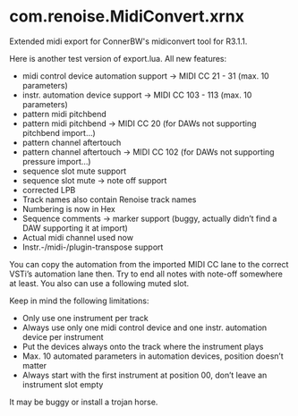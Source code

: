 # com.renoise.MidiConvert.xrnx
Extended midi export for ConnerBW's midiconvert tool for R3.1.1. 

Here is another test version of export.lua. All new features:

- midi control device automation support -> MIDI CC 21 - 31 (max. 10 parameters)
- instr. automation device support -> MIDI CC 103 - 113 (max. 10 parameters)
- pattern midi pitchbend
- pattern midi pitchbend -> MIDI CC 20 (for DAWs not supporting pitchbend import…)
- pattern channel aftertouch
- pattern channel aftertouch -> MIDI CC 102 (for DAWs not supporting pressure import…)
- sequence slot mute support
- sequence slot mute -> note off support
- corrected LPB
- Track names also contain Renoise track names
- Numbering is now in Hex
- Sequence comments -> marker support (buggy, actually didn’t find a DAW supporting it at import)
- Actual midi channel used now
- Instr.-/midi-/plugin-transpose support

You can copy the automation from the imported MIDI CC lane to the correct VSTi’s automation lane then. Try to end all notes with note-off somewhere at least. You also can use a following muted slot.

Keep in mind the following limitations:

- Only use one instrument per track
- Always use only one midi control device and one instr. automation device per instrument
- Put the devices always onto the track where the instrument plays
- Max. 10 automated parameters in automation devices, position doesn’t matter
- Always start with the first instrument at position 00, don’t leave an instrument slot empty

It may be buggy or install a trojan horse.
